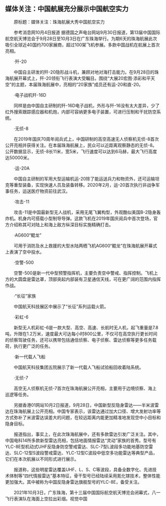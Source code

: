 ## 媒体关注：中国航展充分展示中国航空实力
　　原标题：媒体关注：珠海航展大秀中国航空实力

　　参考消息网10月4日报道 据德国之声电台网站9月30日报道，第13届中国国际航空航天博览会于9月28日至10月3日在广东珠海举行。为期6天的珠海航展此次吸引全球近40国约700家展商，超过100架飞机参展。多款中国战机在航展上首次亮相。

　　·歼-20

　　中国自主研发的歼-20隐形战斗机，兼顾对地对海打击能力。在9月28日的珠海航展开幕式上，歼-20领衔飞行表演大受瞩目。围绕“大展20宏图·添彩和平天空”的主题，本届珠海航展中，亮相的“20家族”成员还有运-20和直-20。

　　·电子战机歼-16D

　　同样是由中国自主研制的歼-16D电子战机，外形与歼-16没有太大差异，少了红外搜索跟踪感应器和机炮，内部可容纳更多电子装置，可进行压制和干扰防空系统。

　　·无侦-8

　　在2019年国庆70周年阅兵式上，中国研制的高空高速无人侦察机无侦-8首次公开亮相并获得关注。在本届珠海航展上，民众可以近距离观察静态的无侦-8。公开数据显示，无侦-8长11米，宽5米，飞行速度可以达到6马赫，最大飞行高度达50000米。

　　·运-20A

　　中国自主研制的军用大型运输机运-20除了能运送兵力和物资外，还可运输坦克等重型装备，实现快速人员及装备转移。2020年2月，运-20首次执行非战争军事任务，运送医疗物资前往武汉。

　　·攻击-11

　　攻击-11是中国最新型无人战机，采用无尾飞翼构型，外观酷似美国B-2隐身轰炸机。机身内可搭载小型制导导弹。这款飞机在2019年国庆阅兵中首次登场，官方介绍称其可对陆上和海上敌方纵深目标实施精确打击。

　　·AG600“鲲龙”

　　可用于消防及水上救援的大型水陆两栖飞机AG600“鲲龙”在珠海航展开幕式上表演了空中投水。

　　·空警-500

　　空警-500是新一代中型预警指挥机，主要负责空中警戒、指挥控制。飞机上方的大圆盘是雷达罩，顶部突起内部装有卫星通信天线，可在更广阔的范围内指挥作战。

　　·“长征”家族

　　中国航天科技展区中展示了“长征”系列运载火箭。

　　·彩虹-6

　　新型无人机彩虹-6是一款大型、高空、高速、长航时无人机，起飞重量是7.8吨，升限在1.2万米，速度最大可达每小时800公里，不仅可在高空执行更长时间的侦察驾驶任务，还可以携带包括通信侦察、电子侦察、雷达侦察等更多任务载荷，执行更广泛的任务。

　　·新一代载人飞船

　　中国航天科技集团五院展示了新一代载人飞船试验船回收着陆系统。

　　·无侦-7

　　高空无人侦察机无侦-7首次在珠海航展公开亮相，主要用于边境侦察、海上巡逻等任务。

　　另据香港01网站10月2日报道，9月28日，中国新型反隐身雷达——半米波雷达在珠海航展上公开亮相。中国专家表示，该雷达通过加大口径、增大发射功率等方式弥补了米波雷达误差大的问题，在较远距离内能更加精准地发现空中小目标和隐身目标。

　　报道指出，事实上，在此次珠海航展中，还有多款雷达引发广泛关注。其中，中国电科14所多款新型雷达亮相，包括地面情报雷达“灵动”家族的首秀。型号有YLC-8E型机动式UHF反隐身防空警戒雷达、SLC-7型L波段多功能地基防空雷达、SLC-12型S波段警戒雷达、YLC-12型C波段中低空多功能雷达等典型产品，它们在本次航展以不同形式进行展示。

　　报道称，这些明星雷达覆盖UHF、L、S、C等波段，具备全数字化、先进技术体制等“四代情报雷达”基本特征，骨干型号已经陆续采用氮化镓技术，整体性能更加强大。其中被称为中国反隐身雷达旗舰型号的YLC-8E，备受关注。

　　2021年10月3日，广东珠海，第十三届中国国际航空航天博览会闭幕式，八一飞行表演队在海面上空拉出彩烟。视觉中国

